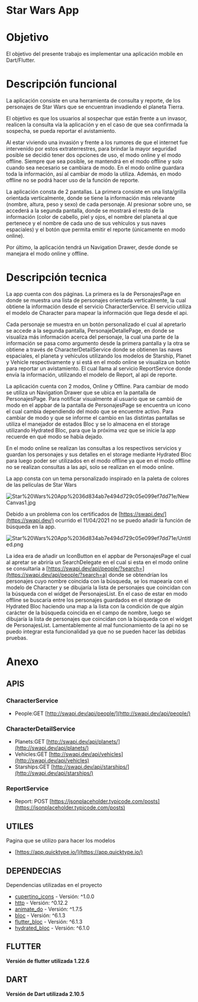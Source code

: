 # Star Wars App

# Objetivo

El objetivo del presente trabajo es implementar una aplicación mobile en Dart/Flutter.

# Descripción funcional

La aplicación consiste en una herramienta de consulta y reporte, de los personajes de Star Wars que se encuentran invadiendo el planeta Tierra.

El objetivo es que los usuarios al sospechar que están frente a un invasor, realicen la consulta vía la aplicación y en el caso de que sea confirmada la sospecha, se pueda reportar el avistamiento.

Al estar viviendo una invasión y frente a los rumores de que el internet fue intervenido por estos extraterrestres, para brindar la mayor seguridad posible se decidió tener dos opciones de uso, el modo online y el modo offline. Siempre que sea posible, se mantendrá en el modo offline y solo cuando sea necesario se cambiara de modo. En el modo online guardara toda la información, así al cambiar de modo la utiliza. Además, en modo offline no se podrá hacer uso de la función de reporte.

La aplicación consta de 2 pantallas. La primera consiste en una lista/grilla orientada verticalmente, donde se tiene la información más relevante (nombre, altura, peso y sexo) de cada personaje. Al presionar sobre uno, se accederá a la segunda pantalla, donde se mostrará el resto de la información (color de cabello, piel y ojos, el nombre del planeta al que pertenece y el nombre de cada uno de sus vehículos y sus naves espaciales) y el botón que permita emitir el reporte (únicamente en modo online).

Por último, la aplicación tendrá un Navigation Drawer, desde donde se manejara el modo online y offline.

# Descripción tecnica

La app cuenta con dos páginas. La primera es la de PersonajesPage en donde se muestra una lista de personajes orientada verticalmente, la cual obtiene la información desde el servicio CharacterService. El servicio utiliza el modelo de Character para mapear la información que llega desde el api.

Cada personaje se muestra en un botón personalizado el cual al apretarlo se accede a la segunda pantalla, PersonajeDetallePage, en donde se visualiza más información acerca del personaje, la cual una parte de la información se pasa como argumento desde la primera pantalla y la otra se obtiene a través de CharacterDetailService donde se obtienen las naves espaciales, el planeta y vehículos utilizando los modelos de Starship, Planet y Vehicle respectivamente y si está en el modo online se visualiza un botón para reportar un avistamiento. El cual llama al servicio ReportService donde envía la información, utilizando el modelo de Report, al api de reporte.

La aplicación cuenta con 2 modos, Online y Offline. Para cambiar de modo se utiliza un Navigation Drawer que se ubica en la pantalla de PersonajesPage. Para notificar visualmente al usuario que se cambió de modo en el appbar de la pantalla de PersonajesPage se encuentra un icono el cual cambia dependiendo del modo que se encuentre activo. Para cambiar de modo y que se informe el cambio en las distintas pantallas se utiliza el manejador de estados Bloc y se lo almacena en el storage utilizando Hydrated Bloc, para que la próxima vez que se inicie la app recuerde en qué modo se había dejado.

En el modo online se realizan las consultas a los respectivos servicios y guardan los personajes y sus detalles en el storage mediante Hydrated Bloc para luego poder ser utilizados en el modo offline ya que en el modo offline no se realizan consultas a las api, solo se realizan en el modo online.

La app consta con un tema personalizado inspirado en la paleta de colores de las películas de Star Wars

![Star%20Wars%20App%2036d834ab7e494d729c05e099ef7dd71e/NewCanvas1.jpg](Star%20Wars%20App%2036d834ab7e494d729c05e099ef7dd71e/NewCanvas1.jpg)

Debido a un problema con los certificados de [https://swapi.dev/](https://swapi.dev/) ocurrido el 11/04/2021 no se puedo añadir la función de búsqueda en la app. 

![Star%20Wars%20App%2036d834ab7e494d729c05e099ef7dd71e/Untitled.png](Star%20Wars%20App%2036d834ab7e494d729c05e099ef7dd71e/Untitled.png)

La idea era de añadir un IconButton en el appbar de PersonajesPage el cual al apretar se abriría un SearchDelegate en el cual si esta en el modo online se consultaría a [https://swapi.dev/api/people/?search=](https://swapi.dev/api/people/?search=a) donde se obtendrían los personajes cuyo nombre coincida con la búsqueda, se los mapearía con el modelo de Character y se dibujaría la lista de personajes que coincidan con la búsqueda con el widget de PersonajesList. En el caso de estar en modo offline se buscaría entre los personajes guardados en el storage de Hydrated Bloc haciendo una map a la lista con la condición de que algún carácter de la búsqueda coincida en el campo de nombre, luego se dibujaría la lista de personajes que coincidan con la búsqueda con el widget de PersonajesList. Lamentablemente al mal funcionamiento de la api no se puedo integrar esta funcionalidad ya que no se pueden hacer las debidas pruebas.

# Anexo

## APIS

### CharacterService

- People:GET [http://swapi.dev/api/people/](http://swapi.dev/api/people/)

### CharacterDetailService

- Planets:GET [http://swapi.dev/api/planets/](http://swapi.dev/api/planets/)
- Vehicles:GET [http://swapi.dev/api/vehicles](http://swapi.dev/api/vehicles)
- Starships:GET [http://swapi.dev/api/starships/](http://swapi.dev/api/starships/)

### ReportService

- Report: POST [https://jsonplaceholder.typicode.com/posts](https://jsonplaceholder.typicode.com/posts)

## UTILES

Pagina que se utilizo para hacer los modelos

- [https://app.quicktype.io/](https://app.quicktype.io/)

## DEPENDECIAS

Dependencias utilizadas en el proyecto

- [cupertino_icons](https://pub.dev/packages/cupertino_icons) - Versión: ^1.0.0
- [http](https://pub.dev/packages/http) - Versión: ^0.12.2
- [animate_do](https://pub.dev/packages/animate_do) - Versión: ^1.7.5
- [bloc](https://pub.dev/packages/bloc) - Versión: ^6.1.3
- [flutter_bloc](https://pub.dev/packages/flutter_bloc)  - Versión: ^6.1.3
- [hydrated_bloc](https://pub.dev/packages/hydrated_bloc)  - Versión: ^6.1.0

## FLUTTER

**Versión de flutter utilizada 1.22.6**

## DART

**Versión de Dart utilizada 2.10.5**
